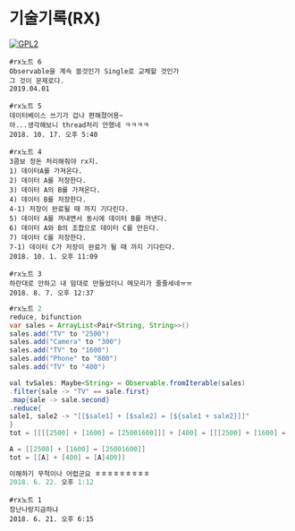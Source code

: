 # 기술기록(RX)

[![GPL2](https://img.shields.io/badge/license-GPL2-yellowgreen.svg)](https://github.com/parkkw09/parkSync/edit/master/LICENSE)

```
#rx노트 6
Observable을 계속 쓸것인가 Single로 교체할 것인가
그 것이 문제로다.
2019.04.01
```

```
#rx노트 5
데이터베이스 쓰기가 겁나 편해졌어용~
아...생각해보니 thread처리 안했네 ㅋㅋㅋㅋ
2018. 10. 17. 오후 5:40
```

```
#rx노트 4
3콤보 정돈 처리해줘야 rx지.
1) 데이터A를 가져온다.
2) 데이터 A를 저장한다.
3) 데이터 A의 B를 가져온다.
4) 데이터 B를 저장한다.
4-1) 저장이 완료될 때 까지 기다린다.
5) 데이터 A를 꺼내면서 동시에 데이터 B를 꺼낸다.
6) 데이터 A와 B의 조합으로 데이터 C를 만든다.
7) 데이터 C를 저장한다.
7-1) 데이터 C가 저장이 완료가 될 때 까지 기다린다.
2018. 10. 1. 오후 11:09
```

```
#rx노트 3
하란대로 안하고 내 맘대로 만들었더니 메모리가 줄줄세네ㅠㅠ
2018. 8. 7. 오후 12:37
```

```java
#rx노트 2
reduce, bifunction
var sales = ArrayList<Pair<String, String>>()
sales.add("TV" to "2500")
sales.add("Camera" to "300")
sales.add("TV" to "1600")
sales.add("Phone" to "800")
sales.add("TV" to "400")

val tvSales: Maybe<String> = Observable.fromIterable(sales)
.filter{sale -> "TV" == sale.first}
.map{sale -> sale.second}
.reduce{
sale1, sale2 -> "[[$sale1] + [$sale2] = [${sale1 + sale2}]]"
}
tot = [[[[2500] + [1600] = [25001600]]] + [400] = [[[2500] + [1600] = [25001600]]400]]

A = [[2500] + [1600] = [25001600]]
tot = [[A] + [400] = [A]400]]

이해하기 무척이나 어렵군요 ㅎㅎㅎㅎㅎㅎㅎㅎㅎ
2018. 6. 22. 오후 1:12
```

```
#rx노트 1
장난나랑지금하냐
2018. 6. 21. 오후 6:15
```
